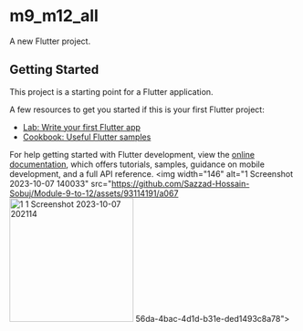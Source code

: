# m9_m12_all

A new Flutter project.

## Getting Started

This project is a starting point for a Flutter application.

A few resources to get you started if this is your first Flutter project:

- [Lab: Write your first Flutter app](https://docs.flutter.dev/get-started/codelab)
- [Cookbook: Useful Flutter samples](https://docs.flutter.dev/cookbook)

For help getting started with Flutter development, view the
[online documentation](https://docs.flutter.dev/), which offers tutorials,
samples, guidance on mobile development, and a full API reference.
<img width="146" alt="1 Screenshot 2023-10-07 140033" src="https://github.com/Sazzad-Hossain-Sobuj/Module-9-to-12/assets/93114191/a067<img width="217" alt="1 1 Screenshot 2023-10-07 202114" src="https://github.com/Sazzad-Hossain-Sobuj/Module-9-to-12/assets/93114191/c34a6a8f-e120-4d76-9624-b670ecfd1357">
56da-4bac-4d1d-b31e-ded1493c8a78">
